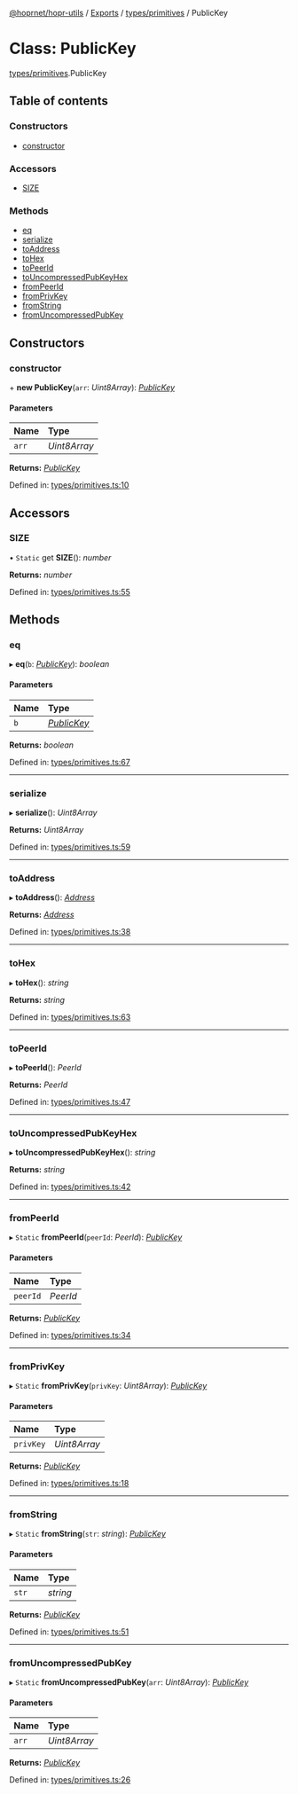 [@hoprnet/hopr-utils](../README.md) / [Exports](../modules.md) / [types/primitives](../modules/types_primitives.md) / PublicKey

# Class: PublicKey

[types/primitives](../modules/types_primitives.md).PublicKey

## Table of contents

### Constructors

- [constructor](types_primitives.publickey.md#constructor)

### Accessors

- [SIZE](types_primitives.publickey.md#size)

### Methods

- [eq](types_primitives.publickey.md#eq)
- [serialize](types_primitives.publickey.md#serialize)
- [toAddress](types_primitives.publickey.md#toaddress)
- [toHex](types_primitives.publickey.md#tohex)
- [toPeerId](types_primitives.publickey.md#topeerid)
- [toUncompressedPubKeyHex](types_primitives.publickey.md#touncompressedpubkeyhex)
- [fromPeerId](types_primitives.publickey.md#frompeerid)
- [fromPrivKey](types_primitives.publickey.md#fromprivkey)
- [fromString](types_primitives.publickey.md#fromstring)
- [fromUncompressedPubKey](types_primitives.publickey.md#fromuncompressedpubkey)

## Constructors

### constructor

\+ **new PublicKey**(`arr`: _Uint8Array_): [_PublicKey_](types_primitives.publickey.md)

#### Parameters

| Name  | Type         |
| :---- | :----------- |
| `arr` | _Uint8Array_ |

**Returns:** [_PublicKey_](types_primitives.publickey.md)

Defined in: [types/primitives.ts:10](https://github.com/hoprnet/hoprnet/blob/448a47a/packages/utils/src/types/primitives.ts#L10)

## Accessors

### SIZE

• `Static` get **SIZE**(): _number_

**Returns:** _number_

Defined in: [types/primitives.ts:55](https://github.com/hoprnet/hoprnet/blob/448a47a/packages/utils/src/types/primitives.ts#L55)

## Methods

### eq

▸ **eq**(`b`: [_PublicKey_](types_primitives.publickey.md)): _boolean_

#### Parameters

| Name | Type                                         |
| :--- | :------------------------------------------- |
| `b`  | [_PublicKey_](types_primitives.publickey.md) |

**Returns:** _boolean_

Defined in: [types/primitives.ts:67](https://github.com/hoprnet/hoprnet/blob/448a47a/packages/utils/src/types/primitives.ts#L67)

---

### serialize

▸ **serialize**(): _Uint8Array_

**Returns:** _Uint8Array_

Defined in: [types/primitives.ts:59](https://github.com/hoprnet/hoprnet/blob/448a47a/packages/utils/src/types/primitives.ts#L59)

---

### toAddress

▸ **toAddress**(): [_Address_](types_primitives.address.md)

**Returns:** [_Address_](types_primitives.address.md)

Defined in: [types/primitives.ts:38](https://github.com/hoprnet/hoprnet/blob/448a47a/packages/utils/src/types/primitives.ts#L38)

---

### toHex

▸ **toHex**(): _string_

**Returns:** _string_

Defined in: [types/primitives.ts:63](https://github.com/hoprnet/hoprnet/blob/448a47a/packages/utils/src/types/primitives.ts#L63)

---

### toPeerId

▸ **toPeerId**(): _PeerId_

**Returns:** _PeerId_

Defined in: [types/primitives.ts:47](https://github.com/hoprnet/hoprnet/blob/448a47a/packages/utils/src/types/primitives.ts#L47)

---

### toUncompressedPubKeyHex

▸ **toUncompressedPubKeyHex**(): _string_

**Returns:** _string_

Defined in: [types/primitives.ts:42](https://github.com/hoprnet/hoprnet/blob/448a47a/packages/utils/src/types/primitives.ts#L42)

---

### fromPeerId

▸ `Static` **fromPeerId**(`peerId`: _PeerId_): [_PublicKey_](types_primitives.publickey.md)

#### Parameters

| Name     | Type     |
| :------- | :------- |
| `peerId` | _PeerId_ |

**Returns:** [_PublicKey_](types_primitives.publickey.md)

Defined in: [types/primitives.ts:34](https://github.com/hoprnet/hoprnet/blob/448a47a/packages/utils/src/types/primitives.ts#L34)

---

### fromPrivKey

▸ `Static` **fromPrivKey**(`privKey`: _Uint8Array_): [_PublicKey_](types_primitives.publickey.md)

#### Parameters

| Name      | Type         |
| :-------- | :----------- |
| `privKey` | _Uint8Array_ |

**Returns:** [_PublicKey_](types_primitives.publickey.md)

Defined in: [types/primitives.ts:18](https://github.com/hoprnet/hoprnet/blob/448a47a/packages/utils/src/types/primitives.ts#L18)

---

### fromString

▸ `Static` **fromString**(`str`: _string_): [_PublicKey_](types_primitives.publickey.md)

#### Parameters

| Name  | Type     |
| :---- | :------- |
| `str` | _string_ |

**Returns:** [_PublicKey_](types_primitives.publickey.md)

Defined in: [types/primitives.ts:51](https://github.com/hoprnet/hoprnet/blob/448a47a/packages/utils/src/types/primitives.ts#L51)

---

### fromUncompressedPubKey

▸ `Static` **fromUncompressedPubKey**(`arr`: _Uint8Array_): [_PublicKey_](types_primitives.publickey.md)

#### Parameters

| Name  | Type         |
| :---- | :----------- |
| `arr` | _Uint8Array_ |

**Returns:** [_PublicKey_](types_primitives.publickey.md)

Defined in: [types/primitives.ts:26](https://github.com/hoprnet/hoprnet/blob/448a47a/packages/utils/src/types/primitives.ts#L26)

